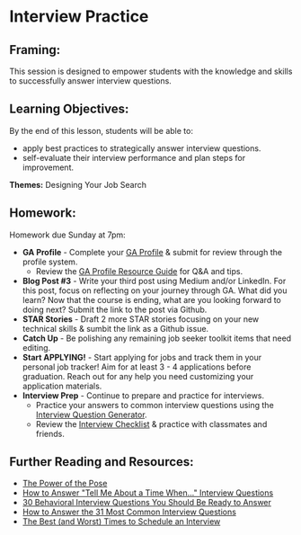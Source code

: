 # Interview Practice

## Framing:

This session is designed to empower students with the knowledge and skills to successfully answer interview questions.

## Learning Objectives:
By the end of this lesson, students will be able to:
- apply best practices to strategically answer interview questions.
- self-evaluate their interview performance and plan steps for improvement.

**Themes:** Designing Your Job Search

## Homework: 
Homework due Sunday at 7pm:

- **GA Profile** - Complete your [GA Profile](profiles.ga.co/profiles/new) & submit for review through the profile system.
  - Review the [GA Profile Resource Guide](https://docs.google.com/document/d/1xdfwDtk_2ds5NaPzQxxlcPa0tjvTa52WNrOAPeqTtdE/edit?usp=sharing) for Q&A and tips.  
- **Blog Post #3** - Write your third post using Medium and/or LinkedIn. For this post, focus on reflecting on your journey through GA. What did you learn? Now that the course is ending, what are you looking forward to doing next? Submit the link to the post via Github.
- **STAR Stories** - Draft 2 more STAR stories focusing on your new technical skills & sumbit the link as a Github issue.
- **Catch Up** - Be polishing any remaining job seeker toolkit items that need editing.
- **Start APPLYING!** - Start applying for jobs and track them in your personal job tracker! Aim for at least 3 - 4 applications before graduation. Reach out for any help you need customizing your application materials.
- **Interview Prep** - Continue to prepare and practice for interviews. 
  - Practice your answers to common interview questions using the [Interview Question Generator](https://www.interviewquestiongenerator.com/en-US/).
  - Review the [Interview Checklist](https://docs.google.com/document/d/1pDrkEL9J9dylcXnnElkDGopokjnbby2gO_k-tdO686A/edit) & practice with classmates and friends.

## Further Reading and Resources:
- [The Power of the Pose](https://blog.ted.com/10-examples-of-how-power-posing-can-work-to-boost-your-confidence/)
- [How to Answer "Tell Me About a Time When..." Interview Questions](https://www.themuse.com/advice/how-to-answer-tell-me-about-a-time-when-interview-questions)
- [30 Behavioral Interview Questions You Should Be Ready to Answer](https://www.themuse.com/advice/30-behavioral-interview-questions-you-should-be-ready-to-answer)
- [How to Answer the 31 Most Common Interview Questions](https://www.themuse.com/advice/how-to-answer-the-31-most-common-interview-questions)
- [The Best (and Worst) Times to Schedule an Interview](https://www.themuse.com/advice/the-best-and-worst-times-to-schedule-an-interview)

